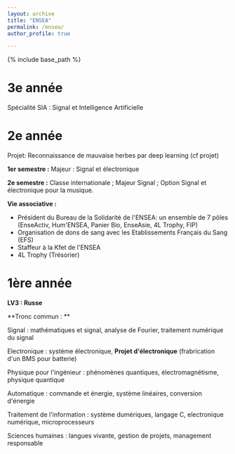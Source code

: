 ```yaml
---
layout: archive
title: "ENSEA"
permalink: /ensea/
author_profile: true

---
```


{% include base_path %}

3e année
===
Spécialité SIA : Signal et Intelligence Artificielle

2e année
===
Projet: Reconnaissance de mauvaise herbes par deep learning (cf projet)

**1er semestre :** 
Majeur : Signal et électronique

**2e semestre :**
Classe internationale ; Majeur Signal ; Option Signal et électronique pour la musique.

**Vie associative :** 
- Président du Bureau de la Solidarité de l'ENSEA: un ensemble de 7 pôles (EnseActiv, Hum'ENSEA, Panier Bio, EnseAsie, 4L Trophy, FIP)
- Organisation de dons de sang avec les Etablissements Français du Sang (EFS)
- Staffeur à la Kfet de l'ENSEA
- 4L Trophy (Trésorier)

1ère année
===
**LV3 : Russe**

**Tronc commun : **

Signal : mathématiques et signal, analyse de Fourier, traitement numérique du signal

Electronique : système électronique, **Projet d'électronique** (frabrication d'un BMS pour batterie)

Physique pour l'ingénieur : phénomènes quantiques, électromagnétisme, physique quantique

Automatique : commande et énergie, système linéaires, conversion d'énergie

Traitement de l'information : système dumériques, langage C, electronique numérique, microprocesseurs

Sciences humaines : langues vivante, gestion de projets, management responsable
